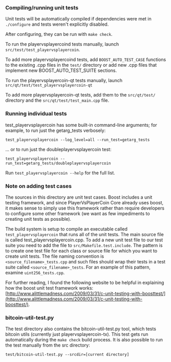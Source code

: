 ### Compiling/running unit tests

Unit tests will be automatically compiled if dependencies were met in `./configure`
and tests weren't explicitly disabled.

After configuring, they can be run with `make check`.

To run the playervsplayercoind tests manually, launch `src/test/test_playervsplayercoin`.

To add more playervsplayercoind tests, add `BOOST_AUTO_TEST_CASE` functions to the existing
.cpp files in the `test/` directory or add new .cpp files that
implement new BOOST_AUTO_TEST_SUITE sections.

To run the playervsplayercoin-qt tests manually, launch `src/qt/test/test_playervsplayercoin-qt`

To add more playervsplayercoin-qt tests, add them to the `src/qt/test/` directory and
the `src/qt/test/test_main.cpp` file.

### Running individual tests

test_playervsplayercoin has some built-in command-line arguments; for
example, to run just the getarg_tests verbosely:

    test_playervsplayercoin --log_level=all --run_test=getarg_tests

... or to run just the doubleplayervsplayercoin test:

    test_playervsplayercoin --run_test=getarg_tests/doubleplayervsplayercoin

Run `test_playervsplayercoin --help` for the full list.

### Note on adding test cases

The sources in this directory are unit test cases.  Boost includes a
unit testing framework, and since PlayerVsPlayerCoin Core already uses boost, it makes
sense to simply use this framework rather than require developers to
configure some other framework (we want as few impediments to creating
unit tests as possible).

The build system is setup to compile an executable called `test_playervsplayercoin`
that runs all of the unit tests.  The main source file is called
test_playervsplayercoin.cpp. To add a new unit test file to our test suite you need 
to add the file to `src/Makefile.test.include`. The pattern is to create 
one test file for each class or source file for which you want to create 
unit tests.  The file naming convention is `<source_filename>_tests.cpp` 
and such files should wrap their tests in a test suite 
called `<source_filename>_tests`. For an example of this pattern, 
examine `uint256_tests.cpp`.

For further reading, I found the following website to be helpful in
explaining how the boost unit test framework works:
[http://www.alittlemadness.com/2009/03/31/c-unit-testing-with-boosttest/](http://www.alittlemadness.com/2009/03/31/c-unit-testing-with-boosttest/).

### bitcoin-util-test.py

The test directory also contains the bitcoin-util-test.py tool, which tests bitcoin utils (currently just playervsplayercoin-tx). This test gets run automatically during the `make check` build process. It is also possible to run the test manually from the src directory:

```
test/bitcoin-util-test.py --srcdir=[current directory]

```